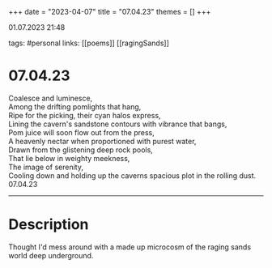 +++
date = "2023-04-07"
title = "07.04.23"
themes = []
+++

01.07.2023 21:48

tags: #personal
links: [[poems]] [[ragingSands]]

# 07.04.23
Coalesce and luminesce,  
Among the drifting pomlights that hang,  
Ripe for the picking, their cyan halos express,  
Lining the cavern's sandstone contours with vibrance that bangs,  
Pom juice will soon flow out from the press,  
A heavenly nectar when proportioned with purest water,  
Drawn from the glistening deep rock pools,  
That lie below in weighty meekness,  
The image of serenity,  
Cooling down and holding up the caverns spacious plot in the rolling dust.
07.04.23

---
# Description
Thought I'd mess around with a made up microcosm of the raging sands world deep underground.